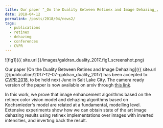 ```yaml
---
title: Our paper "_On the Duality Between Retinex and Image Dehazing_, accepted to CVPR 2018"
date: 2018-04-12
permalink: /posts/2018/04/news2/
tags:
  - publications
  - retinex
  - dehazing
  - conferences
  - CVPR
---
```

					  
![fig1]({{ site.url }}/images/galdran_duality_2017_fig1_screenshot.png)

Our paper [On the Duality Between Retinex and Image Dehazing]({{ site.url }}/publication/2017-12-07-galdran_duality_2017) has been accepted to [CVPR 2018](http://cvpr2018.thecvf.com/), to be held next June in Salt Lake City. The camera ready version of the paper is now available on arxiv through [this link](https://arxiv.org/abs/1712.02754).

In this work, we prove that image enhancement algorithms based on the retinex color vision model and dehazing algorithms based on Kochsmieder's model are related at a fundamental, modelling level. Extensive experiments show how we can obtain state of the art image dehazing results using retinex implementations over images with inverted intensities, and inverting back the result. 
 

